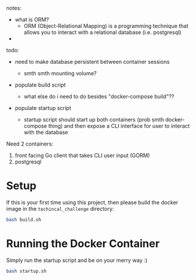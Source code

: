 notes:
- what is ORM?
    - ORM (Object-Relational Mapping) is a programming technique that allows you to interact with a relational database (i.e. postgresql)
- 

todo: 
- need to make database persistent between container sessions
    - smth smth mounting volume?

- populate build script
    - what else do i need to do besides "docker-compose build"??
- populate startup script
    - startup script should start up both containers (prob smth docker-compose thing) and then expose a CLI interface for user to interact with the database

Need 2 containers:
1. front facing Go client that takes CLI user input (GORM)
1. postgresql

# Setup
If this is your first time using this project, then please build the docker image in the `techincal_challenge` directory:

```bash
bash build.sh

```

# Running the Docker Container
Simply run the startup script and be on your merry way :)

```bash
bash startup.sh
```


